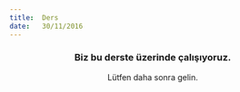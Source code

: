 ```yaml
---
title:  Ders
date:   30/11/2016
---
```


### <center>Biz bu derste üzerinde çalışıyoruz.</center>
<center>Lütfen daha sonra gelin.</center>